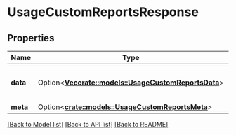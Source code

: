 # UsageCustomReportsResponse

## Properties

Name | Type | Description | Notes
------------ | ------------- | ------------- | -------------
**data** | Option<[**Vec<crate::models::UsageCustomReportsData>**](UsageCustomReportsData.md)> | An array of available custom reports. | [optional]
**meta** | Option<[**crate::models::UsageCustomReportsMeta**](UsageCustomReportsMeta.md)> |  | [optional]

[[Back to Model list]](../README.md#documentation-for-models) [[Back to API list]](../README.md#documentation-for-api-endpoints) [[Back to README]](../README.md)


